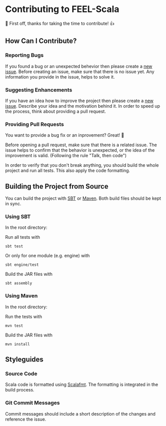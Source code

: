 # Contributing to FEEL-Scala

:tada: First off, thanks for taking the time to contribute! :+1:

## How Can I Contribute?

### Reporting Bugs

If you found a bug or an unexpected behevior then please create a [new issue](https://github.com/camunda/feel-scala/issues). Before creating an issue, make sure that there is no issue yet. Any information you provide in the issue, helps to solve it.

### Suggesting Enhancements

If you have an idea how to improve the project then please create a [new issue](https://github.com/camunda/feel-scala/issues). Describe your idea and the motivation behind it. In order to speed up the process, think about providing a pull request.

### Providing Pull Requests

You want to provide a bug fix or an inprovement? Great! :tada:

Before opening a pull request, make sure that there is a related issue. The issue helps to confirm that the behavior is unexpected, or the idea of the improvement is valid. (Following the rule "Talk, then code")

In order to verify that you don't break anything, you should build the whole project and run all tests. This also apply the code formatting.

## Building the Project from Source 

You can build the project with [SBT](http://www.scala-sbt.org) or [Maven](http://maven.apache.org). Both build files should be kept in sync.

### Using SBT

In the root directory:

Run all tests with
```
sbt test
```

Or only for one module (e.g. engine) with
```
sbt engine/test
```

Build the JAR files with
```
sbt assembly
```

### Using Maven

In the root directory:

Run the tests with
```
mvn test
```

Build the JAR files with
```
mvn install
```

## Styleguides

### Source Code

Scala code is formatted using [Scalafmt](https://scalameta.org/scalafmt/). The formatting is integrated in the build process.

### Git Commit Messages

Commit messages should include a short description of the changes and reference the issue.

